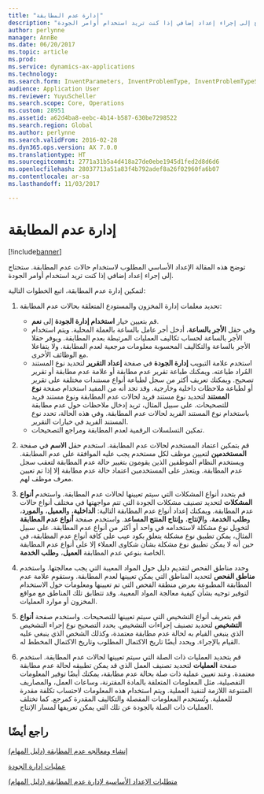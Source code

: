 ```yaml
---
title: "إدارة عدم المطابقة"
description: "توضح هذه المقالة الإعداد الأساسي المطلوب لاستخدام حالات عدم المطابقة. ستحتاج إلى إجراء إعداد إضافي إذا كنت تريد استخدام أوامر الجودة."
author: perlynne
manager: AnnBe
ms.date: 06/20/2017
ms.topic: article
ms.prod: 
ms.service: dynamics-ax-applications
ms.technology: 
ms.search.form: InventParameters, InventProblemType, InventProblemTypeSetup, InventQuarantineZone, InventTestDiagnosticType, InventTestReportSetup, SysUserManagement
audience: Application User
ms.reviewer: YuyuScheller
ms.search.scope: Core, Operations
ms.custom: 28951
ms.assetid: a62d4ba8-eebc-4b14-b587-630be7298522
ms.search.region: Global
ms.author: perlynne
ms.search.validFrom: 2016-02-28
ms.dyn365.ops.version: AX 7.0.0
ms.translationtype: HT
ms.sourcegitcommit: 2771a31b5a4d418a27de0ebe1945d1fed2d8d6d6
ms.openlocfilehash: 28037713a51a83f4b792adef8a26f02960fa6b07
ms.contentlocale: ar-sa
ms.lasthandoff: 11/03/2017

---
```


# <a name="nonconformance-management"></a>إدارة عدم المطابقة

[!include[banner](../includes/banner.md)]


توضح هذه المقالة الإعداد الأساسي المطلوب لاستخدام حالات عدم المطابقة. ستحتاج إلى إجراء إعداد إضافي إذا كنت تريد استخدام أوامر الجودة.

لتمكين إدارة عدم المطابقة، اتبع الخطوات التالية:

1.  تحديد معلمات إدارة المخزون والمستودع المتعلقة بحالات عدم المطابقة:
    -   قم بتعيين خيار **استخدام إدارة الجودة** إلى **نعم**.
    -   وفي حقل **الأجر بالساعة**، أدخل أجر عامل بالساعة بالعملة المحلية. ويتم استخدام الأجر بالساعة لحساب تكاليف العمليات المرتبطة بعدم المطابقة. ويوفر حقلا الأجر بالساعة والتكاليف المحسوبة معلومات مرجعية لعدم المطابقة. ولا يتفاعلا مع الوظائف الأخرى.
    -   ‏‫استخدم علامة التبويب **إدارة الجودة** في صفحة **إعداد التقرير** لتحديد نوع المستند المُراد طباعته. ويمكنك طباعة تقرير عدم مطابقة أو علامة عدم مطابقة أو تقرير تصحيح.‬ ويمكنك تعريف أكثر من سجل لطباعة أنواع مستندات مختلفة على تقرير أو لطباعة ملاحظات داخلية وخارجية. وقد تجد أنه من المفيد استخدام صفحة **نوع المستند** لتحديد نوع مستند فريد لحالات عدم المطابقة ونوع مستند فريد للتصحيحات. على سبيل المثال، تريد إدخال ملاحظات حول عدم مطابقة باستخدام نوع المستند الفريد لحالات عدم المطابقة. وفي هذه الحالة، تحدد نوع المستند الفريد في خيارات التقرير.
    -   تمكين التسلسلات الرقمية لعدم المطابقة ومراجع التصحيحات.

2.  قم بتمكين اعتماد المستخدم لحالات عدم المطابقة. استخدم حقل **الاسم** في صفحة **المستخدمين** لتعيين موظف لكل مستخدم يجب عليه الموافقة على عدم المطابقة. ويستخدم النظام الموظفين الذين يقومون بتغيير حالة عدم المطابقة لتعقب سجل عدم المطابقة. ويتعذر على المستخدمين اعتماد حالة عدم مطابقة إلا إذا تم تعيين معرف موظف لهم.
3.  قم بتحدد أنواع المشكلات التي سيتم تعيينها لحالات عدم المطابقة. واستخدم **أنواع المشكلات** لتحديد تصنيف مشكلات الجودة التي تتم مواجهتها في مختلف أنواع حالات عدم المطابقة. ويمكنك إعداد أنواع عدم المطابقة التالية: **الداخلية**، و**العميل**، و**المورد**، و**طلب الخدمة**، و**الإنتاج**، و**إنتاج المنتج المساعد**. واستخدم صفحة **أنواع عدم المطابقة** لتخويل نوع مشكلة لاستخدامه في واحد أو أكثر من أنواع عدم المطابقة. على سبيل المثال، يمكن تطبيق نوع مشكلة يتعلق بكود عيب على كافة أنواع عدم المطابقة، في حين أنه لا يمكن تطبيق نوع مشكلة بشأن شكاوى العملاء إلا على أنواع عدم المطابقة الخاصة بنوعي عدم المطابقة **العميل**، و**طلب الخدمة**.
4.  وحدد مناطق الفحص لتقديم دليل حول المواد المعيبة التي يجب معالجتها. واستخدم **مناطق الفحص** لتحديد المناطق التي يمكن تعيينها لعدم المطابقة. وستقوم علامة عدم المطابقة المطبوعة بعرض منطقة الفحص التي تم تعيينها ومعلومات حول الاستخدام لتوفير توجيه بشأن كيفية معالجة المواد المعيبة. وقد تتطابق تلك المناطق مع مواقع المخزون أو موارد العمليات.
5.  قم بتعريف أنواع التشخيص التي سيتم تعيينها للتصحيحات. واستخدم صفحة **أنواع التشخيص** لتحديد تصنيف إجراءات التشخيص. يحدد التصحيح نوع إجراء التشخيص الذي ينبغي القيام به لحالة عدم مطابقة معتمدة، وكذلك الشخص الذي ينبغي عليه القيام بالإجراء. ويحدد أيضًا تاريخ الاكتمال المطلوب وتاريخ الاكتمال المخطط له.
6.  قم بتحديد العمليات ذات الصلة التي سيتم تعيينها لحالات عدم المطابقة. استخدم صفحة **العمليات** لتحديد تصنيف العمل الذي قد يمكن تطبيقه لحالة عدم مطابقة معتمدة. وعند تعيين عملية ذات صلة بحالة عدم مطابقة، يمكنك أيضًا توفير المعلومات التفصيلية، مثل المعلومات المتعلقة بالمادة المقترنة، وساعات العمل، والمصاريف المتنوعة اللازمة لتنفيذ العملية. ويتم استخدام هذه المعلومات لاحتساب تكلفة مقدرة للعملية. وتُستخدم المعلومات المفصلة والتكاليف المقدرة كمرجع. كما تختلف العمليات ذات الصلة بالجودة عن تلك التي يمكن تعريفها لمسار الإنتاج.


<a name="see-also"></a>راجع أيضًا
--------

[إنشاء ومعالجه عدم المطابقة (دليل المهام)](tasks/create-process-non-conformance.md)

[عمليات إدارة الجودة](quality-management-processes.md)

[متطلبات الإعداد الأساسية لإدارة عدم المطابقة (دليل المهام)](tasks/set-up-prerequisites-nonconformance-management.md)


